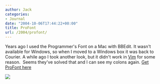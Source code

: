 ```yaml
---
author: Jack
categories:
- Journal
date: "2004-10-06T17:44:22+00:00"
title: ProFont
url: /2004/profont/
---
```


Years ago I used the Programmer's Font on a Mac with BBEdit. It wasn't available for Windows, so when I moved to a Windows box it was back to Courier. A while ago I took another look, but it didn't work in [Vim][1] for some reason.&nbsp; Seems they've solved that and I can see my colons again. [Get ProFont here][2]

![][3]

 [1]: http://www.vim.org
 [2]: http://www.tobias-jung.de/seekingprofont/
 [3]: /images/blog/profont.jpg